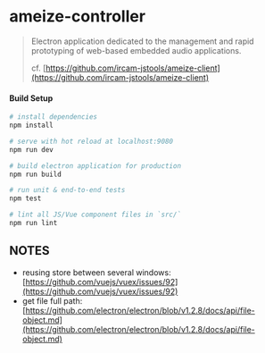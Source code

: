 # ameize-controller

> Electron application dedicated to the management and rapid prototyping of 
> web-based embedded audio applications.
> 
> cf. [https://github.com/ircam-jstools/ameize-client](https://github.com/ircam-jstools/ameize-client)

#### Build Setup

``` bash
# install dependencies
npm install

# serve with hot reload at localhost:9080
npm run dev

# build electron application for production
npm run build

# run unit & end-to-end tests
npm test

# lint all JS/Vue component files in `src/`
npm run lint
```

## NOTES

- reusing store between several windows: [https://github.com/vuejs/vuex/issues/92](https://github.com/vuejs/vuex/issues/92)
- get file full path: [https://github.com/electron/electron/blob/v1.2.8/docs/api/file-object.md](https://github.com/electron/electron/blob/v1.2.8/docs/api/file-object.md)



